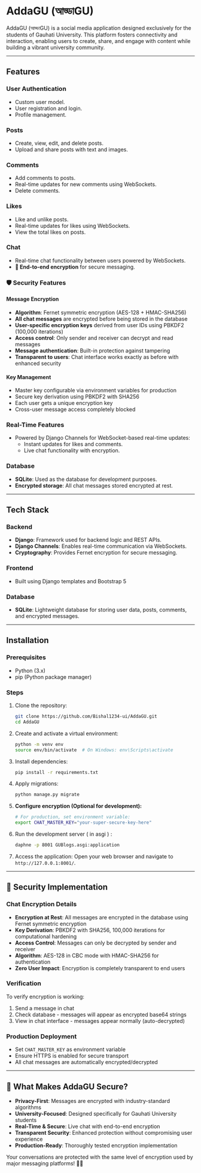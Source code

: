 # AddaGU (আড্ডাGU)

AddaGU (আড্ডাGU) is a social media application designed exclusively for the students of Gauhati University. This platform fosters connectivity and interaction, enabling users to create, share, and engage with content while building a vibrant university community.

---

## Features

### User Authentication
- Custom user model.
- User registration and login.
- Profile management.

### Posts
- Create, view, edit, and delete posts.
- Upload and share posts with text and images.

### Comments
- Add comments to posts.
- Real-time updates for new comments using WebSockets.
- Delete comments.

### Likes
- Like and unlike posts.
- Real-time updates for likes using WebSockets.
- View the total likes on posts.

### Chat
- Real-time chat functionality between users powered by WebSockets.
- **🔐 End-to-end encryption** for secure messaging.

### 🛡️ Security Features

#### **Message Encryption**
- **Algorithm**: Fernet symmetric encryption (AES-128 + HMAC-SHA256)
- **All chat messages** are encrypted before being stored in the database
- **User-specific encryption keys** derived from user IDs using PBKDF2 (100,000 iterations)
- **Access control**: Only sender and receiver can decrypt and read messages
- **Message authentication**: Built-in protection against tampering
- **Transparent to users**: Chat interface works exactly as before with enhanced security

#### **Key Management**
- Master key configurable via environment variables for production
- Secure key derivation using PBKDF2 with SHA256
- Each user gets a unique encryption key
- Cross-user message access completely blocked

### Real-Time Features
- Powered by Django Channels for WebSocket-based real-time updates:
  - Instant updates for likes and comments.
  - Live chat functionality with encryption.

### Database
- **SQLite**: Used as the database for development purposes.
- **Encrypted storage**: All chat messages stored encrypted at rest.

---

## Tech Stack

### Backend
- **Django**: Framework used for backend logic and REST APIs.
- **Django Channels**: Enables real-time communication via WebSockets.
- **Cryptography**: Provides Fernet encryption for secure messaging.

### Frontend
- Built using Django templates and Bootstrap 5

### Database
- **SQLite**: Lightweight database for storing user data, posts, comments, and encrypted messages.

---

## Installation

### Prerequisites
- Python (3.x)
- pip (Python package manager)

### Steps
1. Clone the repository:
   ```bash
   git clone https://github.com/Bishal1234-ui/AddaGU.git
   cd AddaGU
   ```

2. Create and activate a virtual environment:
   ```bash
   python -m venv env
   source env/bin/activate  # On Windows: env\Scripts\activate
   ```

3. Install dependencies:
   ```bash
   pip install -r requirements.txt
   ```

4. Apply migrations:
   ```bash
   python manage.py migrate
   ```

5. **Configure encryption (Optional for development):**
   ```bash
   # For production, set environment variable:
   export CHAT_MASTER_KEY="your-super-secure-key-here"
   ```

6. Run the development server ( in asgi ) :
   ```bash
   daphne -p 8001 GUBlogs.asgi:application
   ```

7. Access the application:
   Open your web browser and navigate to `http://127.0.0.1:8001/`.

---

## 🔐 Security Implementation

### Chat Encryption Details
- **Encryption at Rest**: All messages are encrypted in the database using Fernet symmetric encryption
- **Key Derivation**: PBKDF2 with SHA256, 100,000 iterations for computational hardening
- **Access Control**: Messages can only be decrypted by sender and receiver
- **Algorithm**: AES-128 in CBC mode with HMAC-SHA256 for authentication
- **Zero User Impact**: Encryption is completely transparent to end users

### Verification
To verify encryption is working:
1. Send a message in chat
2. Check database - messages will appear as encrypted base64 strings
3. View in chat interface - messages appear normally (auto-decrypted)

### Production Deployment
- Set `CHAT_MASTER_KEY` as environment variable
- Ensure HTTPS is enabled for secure transport
- All chat messages are automatically encrypted/decrypted

---

## 🚀 What Makes AddaGU Secure?

- **Privacy-First**: Messages are encrypted with industry-standard algorithms
- **University-Focused**: Designed specifically for Gauhati University students
- **Real-Time & Secure**: Live chat with end-to-end encryption
- **Transparent Security**: Enhanced protection without compromising user experience
- **Production-Ready**: Thoroughly tested encryption implementation

Your conversations are protected with the same level of encryption used by major messaging platforms! 🔐✨